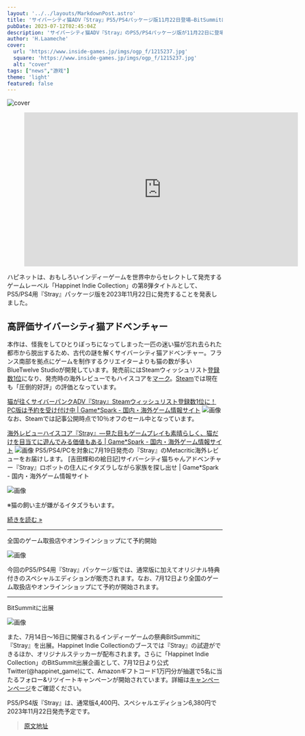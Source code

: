```yaml
---
layout: '../../layouts/MarkdownPost.astro'
title: 'サイバーシティ猫ADV『Stray』PS5/PS4パッケージ版11月22日登場―BitSummitにも出展'
pubDate: 2023-07-12T02:45:04Z
description: 'サイバーシティ猫ADV『Stray』のPS5/PS4パッケージ版が11月22日に登場します。BitSummitにも出展されます。'
author: 'H.Laameche'
cover:
  url: 'https://www.inside-games.jp/imgs/ogp_f/1215237.jpg'
  square: 'https://www.inside-games.jp/imgs/ogp_f/1215237.jpg'
  alt: "cover"
tags: ["news","游戏"]
theme: 'light'
featured: false
---
```


![cover](https://www.inside-games.jp/imgs/ogp_f/1215237.jpg)

<figure class="ctms-editor-youtube"><iframe src="https://www.youtube.com/embed/wKgICrHbFiw?rel=0" width="640" height="360" max-width="100%" frameborder="0" allow="accelerometer; autoplay; encrypted-media; gyroscope; picture-in-picture" allowfullscreen=""></iframe></figure>

ハピネットは、おもしろいインディーゲームを世界中からセレクトして発売するゲームレーベル「Happinet Indie Collection」の第8弾タイトルとして、PS5/PS4用『Stray』パッケージ版を2023年11月22日に発売することを発表しました。

## 高評価サイバーシティ猫アドベンチャー

本作は、怪我をしてひとりぼっちになってしまった一匹の迷い猫が忘れ去られた都市から脱出するため、古代の謎を解くサイバーシティ猫アドベンチャー。フランス南部を拠点にゲームを制作するクリエイターよりも猫の数が多いBlueTwelve Studioが開発しています。発売前にはSteamウィッシュリスト[登録数1位](https://www.gamespark.jp/article/2022/07/04/120030.html)になり、発売時の海外レビューでもハイスコアを[マーク](https://www.gamespark.jp/article/2022/07/19/120474.html)。[Steam](https://store.steampowered.com/app/1332010/Stray/)では現在も「圧倒的好評」の評価となっています。

[猫が往くサイバーパンクADV『Stray』Steamウィッシュリスト登録数1位に！ PC版は予約を受け付け中 | Game*Spark - 国内・海外ゲーム情報サイト](https://www.gamespark.jp/article/2022/07/04/120030.html)
![画像](https://www.inside-games.jp/imgs/zoom/1215243.jpg)
なお、Steamでは記事公開時点で10％オフのセール中となっています。

[海外レビューハイスコア『Stray』―見た目もゲームプレイも素晴らしく、猫だけを目当てに遊んでみる価値もある | Game*Spark - 国内・海外ゲーム情報サイト](https://www.gamespark.jp/article/2022/07/19/120474.html)
![画像](https://www.inside-games.jp/imgs/zoom/1215244.jpg)
PS5/PS4/PCを対象に7月19日発売の『Stray』のMetacritic海外レビューをお届けします。
[吉田輝和の絵日記]サイバーシティ猫ちゃんアドベンチャー『Stray』ロボットの住人にイタズラしながら家族を探し出せ | Game*Spark - 国内・海外ゲーム情報サイト

![画像](https://www.inside-games.jp/imgs/zoom/1215245.jpg)

※猫の飼い主が嫌がるイタズラもいます。

[続きを読む »](https://www.inside-games.jp/article/2022/07/19/120459.html)

---

全国のゲーム取扱店やオンラインショップにて予約開始

![画像](https://www.inside-games.jp/imgs/zoom/1215246.jpg)

今回のPS5/PS4用『Stray』パッケージ版では、通常版に加えてオリジナル特典付きのスペシャルエディションが販売されます。なお、7月12日より全国のゲーム取扱店やオンラインショップにて予約が開始されます。

---

BitSummitに出展

![画像](https://www.inside-games.jp/imgs/zoom/1215247.jpg)

また、7月14日～16日に開催されるインディーゲームの祭典BitSummitに『Stray』を出展。Happinet Indie Collectionのブースでは『Stray』の試遊ができるほか、オリジナルステッカーが配布されます。さらに「Happinet Indie Collection」のBitSummit出展企画として、7月12日より公式 Twitter(@happinet_game)にて、Amazonギフトコード1万円分が抽選で5名に当たるフォロー&リツイートキャンペーンが開始されています。詳細は[キャンペーンページ](https://happinet-games.com/news/0712twittercp/)をご確認ください。

PS5/PS4版『Stray』は、通常版4,400円、スペシャルエディション6,380円で2023年11月22日発売予定です。

>[原文地址](https://www.inside-games.jp/article/2023/07/12/147151.html)  